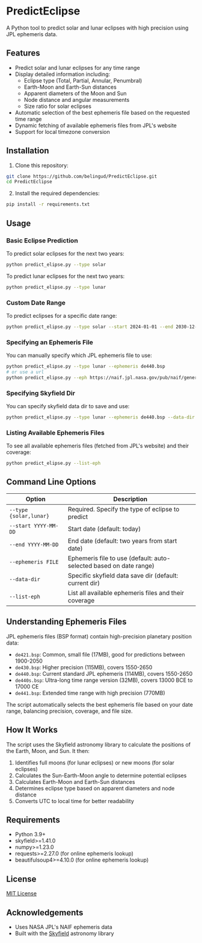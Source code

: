 # PredictEclipse

A Python tool to predict solar and lunar eclipses with high precision using JPL ephemeris data.

## Features

- Predict solar and lunar eclipses for any time range
- Display detailed information including:
  - Eclipse type (Total, Partial, Annular, Penumbral)
  - Earth-Moon and Earth-Sun distances
  - Apparent diameters of the Moon and Sun
  - Node distance and angular measurements
  - Size ratio for solar eclipses
- Automatic selection of the best ephemeris file based on the requested time range
- Dynamic fetching of available ephemeris files from JPL's website
- Support for local timezone conversion

## Installation

1. Clone this repository:
```bash
git clone https://github.com/belingud/PredictEclipse.git
cd PredictEclipse
```

2. Install the required dependencies:
```bash
pip install -r requirements.txt
```

## Usage

### Basic Eclipse Prediction

To predict solar eclipses for the next two years:
```bash
python predict_elipse.py --type solar
```

To predict lunar eclipses for the next two years:
```bash
python predict_elipse.py --type lunar
```

### Custom Date Range

To predict eclipses for a specific date range:
```bash
python predict_elipse.py --type solar --start 2024-01-01 --end 2030-12-31
```

### Specifying an Ephemeris File

You can manually specify which JPL ephemeris file to use:
```bash
python predict_elipse.py --type lunar --ephemeris de440.bsp
# or use a url
python predict_elipse.py --eph https://naif.jpl.nasa.gov/pub/naif/generic_kernels/spk/planets/de432s.bsp --type lunar
```

### Specifying Skyfield Dir

You can specify skyfield data dir to save and use:

```bash
python predict_elipse.py --type lunar --ephemeris de440.bsp --data-dir ~/skyfield-data
```

### Listing Available Ephemeris Files

To see all available ephemeris files (fetched from JPL's website) and their coverage:
```bash
python predict_elipse.py --list-eph
```

## Command Line Options

| Option                 | Description                                                        |
| ---------------------- | ------------------------------------------------------------------ |
| `--type {solar,lunar}` | Required. Specify the type of eclipse to predict                   |
| `--start YYYY-MM-DD`   | Start date (default: today)                                        |
| `--end YYYY-MM-DD`     | End date (default: two years from start date)                      |
| `--ephemeris FILE`     | Ephemeris file to use (default: auto-selected based on date range) |
| `--data-dir`           | Specific skyfield data save dir (default: current dir)             |
| `--list-eph`           | List all available ephemeris files and their coverage              |

## Understanding Ephemeris Files

JPL ephemeris files (BSP format) contain high-precision planetary position data:

- `de421.bsp`: Common, small file (17MB), good for predictions between 1900-2050
- `de430.bsp`: Higher precision (115MB), covers 1550-2650
- `de440.bsp`: Current standard JPL ephemeris (114MB), covers 1550-2650
- `de440s.bsp`: Ultra-long time range version (32MB), covers 13000 BCE to 17000 CE
- `de441.bsp`: Extended time range with high precision (770MB)

The script automatically selects the best ephemeris file based on your date range, balancing precision, coverage, and file size.

## How It Works

The script uses the Skyfield astronomy library to calculate the positions of the Earth, Moon, and Sun. It then:

1. Identifies full moons (for lunar eclipses) or new moons (for solar eclipses)
2. Calculates the Sun-Earth-Moon angle to determine potential eclipses
3. Calculates Earth-Moon and Earth-Sun distances
4. Determines eclipse type based on apparent diameters and node distance
5. Converts UTC to local time for better readability

## Requirements

- Python 3.9+
- skyfield>=1.41.0
- numpy>=1.23.0
- requests>=2.27.0 (for online ephemeris lookup)
- beautifulsoup4>=4.10.0 (for online ephemeris lookup)

## License

[MIT License](LICENSE)

## Acknowledgements

- Uses NASA JPL's NAIF ephemeris data
- Built with the [Skyfield](https://rhodesmill.org/skyfield/) astronomy library

